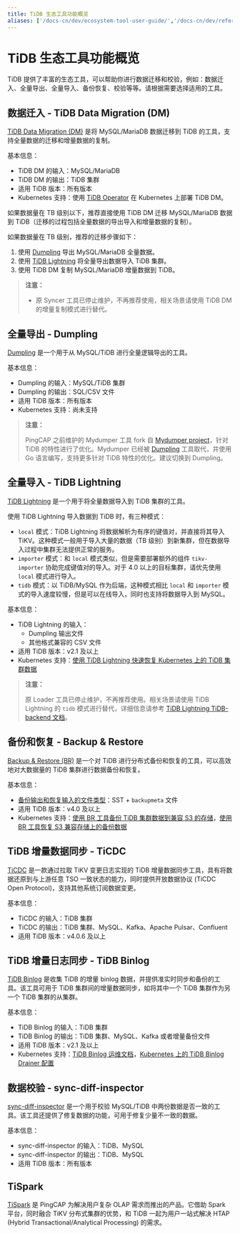 ```yaml
---
title: TiDB 生态工具功能概览
aliases: ['/docs-cn/dev/ecosystem-tool-user-guide/','/docs-cn/dev/reference/tools/user-guide/','/docs-cn/dev/how-to/migrate/from-mysql/', '/docs-cn/dev/how-to/migrate/incrementally-from-mysql/', '/docs-cn/dev/how-to/migrate/overview/', '/docs-cn/dev/reference/tools/use-guide/']
---
```


# TiDB 生态工具功能概览

TiDB 提供了丰富的生态工具，可以帮助你进行数据迁移和校验，例如：数据迁入、全量导出、全量导入、备份恢复、校验等等。请根据需要选择适用的工具。

## 数据迁入 - TiDB Data Migration (DM)

[TiDB Data Migration (DM)](https://docs.pingcap.com/zh/tidb-data-migration/stable/overview) 是将 MySQL/MariaDB 数据迁移到 TiDB 的工具，支持全量数据的迁移和增量数据的复制。

基本信息：

- TiDB DM 的输入：MySQL/MariaDB
- TiDB DM 的输出：TiDB 集群
- 适用 TiDB 版本：所有版本
- Kubernetes 支持：使用 [TiDB Operator](https://docs.pingcap.com/zh/tidb-in-kubernetes/dev/deploy-tidb-dm) 在 Kubernetes 上部署 TiDB DM。

如果数据量在 TB 级别以下，推荐直接使用 TiDB DM 迁移 MySQL/MariaDB 数据到 TiDB（迁移的过程包括全量数据的导出导入和增量数据的复制）。

如果数据量在 TB 级别，推荐的迁移步骤如下：

1. 使用 [Dumpling](/dumpling-overview.md) 导出 MySQL/MariaDB 全量数据。
2. 使用 [TiDB Lightning](/tidb-lightning/tidb-lightning-overview.md) 将全量导出数据导入 TiDB 集群。
3. 使用 TiDB DM 复制 MySQL/MariaDB 增量数据到 TiDB。

> **注意：**
>
> - 原 Syncer 工具已停止维护，不再推荐使用，相关场景请使用 TiDB DM 的增量复制模式进行替代。

## 全量导出 - Dumpling

[Dumpling](/dumpling-overview.md) 是一个用于从 MySQL/TiDB 进行全量逻辑导出的工具。

基本信息：

- Dumpling 的输入：MySQL/TiDB 集群
- Dumpling 的输出：SQL/CSV 文件
- 适用 TiDB 版本：所有版本
- Kubernetes 支持：尚未支持

> **注意：**
>
> PingCAP 之前维护的 Mydumper 工具 fork 自 [Mydumper project](https://github.com/maxbube/mydumper)，针对 TiDB 的特性进行了优化。Mydumper 已经被 [Dumpling](/dumpling-overview.md) 工具取代，并使用 Go 语言编写，支持更多针对 TiDB 特性的优化。建议切换到 Dumpling。

## 全量导入 - TiDB Lightning

[TiDB Lightning](/tidb-lightning/tidb-lightning-overview.md) 是一个用于将全量数据导入到 TiDB 集群的工具。

使用 TiDB Lightning 导入数据到 TiDB 时，有三种模式：

- `local` 模式：TiDB Lightning 将数据解析为有序的键值对，并直接将其导入 TiKV。这种模式一般用于导入大量的数据（TB 级别）到新集群，但在数据导入过程中集群无法提供正常的服务。
- `importer` 模式：和 `local` 模式类似，但是需要部署额外的组件 `tikv-importer` 协助完成键值对的导入。对于 4.0 以上的目标集群，请优先使用 `local` 模式进行导入。
- `tidb` 模式：以 TiDB/MySQL 作为后端，这种模式相比 `local` 和 `importer` 模式的导入速度较慢，但是可以在线导入，同时也支持将数据导入到 MySQL。

基本信息：

- TiDB Lightning 的输入：
    - Dumpling 输出文件
    - 其他格式兼容的 CSV 文件
- 适用 TiDB 版本：v2.1 及以上
- Kubernetes 支持：[使用 TiDB Lightning 快速恢复 Kubernetes 上的 TiDB 集群数据](https://docs.pingcap.com/zh/tidb-in-kubernetes/stable/restore-data-using-tidb-lightning)

> **注意：**
>
> 原 Loader 工具已停止维护，不再推荐使用。相关场景请使用 TiDB Lightning 的 `tidb` 模式进行替代，详细信息请参考 [TiDB Lightning TiDB-backend 文档](/tidb-lightning/tidb-lightning-backends.md#从-loader-迁移到-tidb-lightning-tidb-backend)。

## 备份和恢复 - Backup & Restore

[Backup & Restore (BR)](/br/backup-and-restore-tool.md) 是一个对 TiDB 进行分布式备份和恢复的工具，可以高效地对大数据量的 TiDB 集群进行数据备份和恢复。

基本信息：

- [备份输出和恢复输入的文件类型](/br/backup-and-restore-tool.md)：SST + `backupmeta` 文件
- 适用 TiDB 版本：v4.0 及以上
- Kubernetes 支持：[使用 BR 工具备份 TiDB 集群数据到兼容 S3 的存储](https://docs.pingcap.com/zh/tidb-in-kubernetes/stable/backup-to-aws-s3-using-br)，[使用 BR 工具恢复 S3 兼容存储上的备份数据](https://docs.pingcap.com/zh/tidb-in-kubernetes/stable/restore-from-aws-s3-using-br)

## TiDB 增量数据同步 - TiCDC

[TiCDC](/ticdc/ticdc-overview.md) 是一款通过拉取 TiKV 变更日志实现的 TiDB 增量数据同步工具，具有将数据还原到与上游任意 TSO 一致状态的能力，同时提供开放数据协议 (TiCDC Open Protocol)，支持其他系统订阅数据变更。

基本信息：

- TiCDC 的输入：TiDB 集群
- TiCDC 的输出：TiDB 集群、MySQL、Kafka、Apache Pulsar、Confluent
- 适用 TiDB 版本：v4.0.6 及以上

## TiDB 增量日志同步 - TiDB Binlog

[TiDB Binlog](/tidb-binlog/tidb-binlog-overview.md) 是收集 TiDB 的增量 binlog 数据，并提供准实时同步和备份的工具。该工具可用于 TiDB 集群间的增量数据同步，如将其中一个 TiDB 集群作为另一个 TiDB 集群的从集群。

基本信息：

- TiDB Binlog 的输入：TiDB 集群
- TiDB Binlog 的输出：TiDB 集群、MySQL、Kafka 或者增量备份文件
- 适用 TiDB 版本：v2.1 及以上
- Kubernetes 支持：[TiDB Binlog 运维文档](https://docs.pingcap.com/zh/tidb-in-kubernetes/stable/deploy-tidb-binlog)，[Kubernetes 上的 TiDB Binlog Drainer 配置](https://docs.pingcap.com/zh/tidb-in-kubernetes/stable/configure-tidb-binlog-drainer)

## 数据校验 - sync-diff-inspector

[sync-diff-inspector](/sync-diff-inspector/sync-diff-inspector-overview.md) 是一个用于校验 MySQL/TiDB 中两份数据是否一致的工具。该工具还提供了修复数据的功能，可用于修复少量不一致的数据。

基本信息：

- sync-diff-inspector 的输入：TiDB、MySQL
- sync-diff-inspector 的输出：TiDB、MySQL
- 适用 TiDB 版本：所有版本

## TiSpark

[TiSpark](/tispark-overview.md) 是 PingCAP 为解决用户复杂 OLAP 需求而推出的产品。它借助 Spark 平台，同时融合 TiKV 分布式集群的优势，和 TiDB 一起为用户一站式解决 HTAP (Hybrid Transactional/Analytical Processing) 的需求。